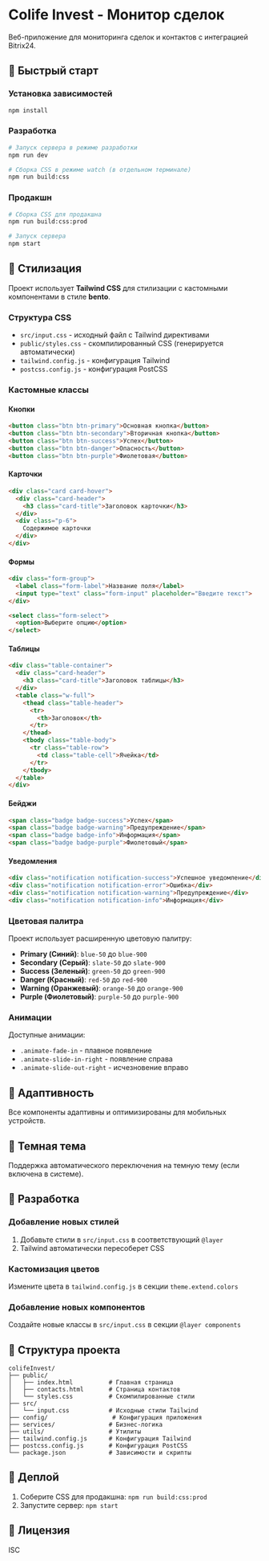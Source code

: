 # Colife Invest - Монитор сделок

Веб-приложение для мониторинга сделок и контактов с интеграцией Bitrix24.

## 🚀 Быстрый старт

### Установка зависимостей
```bash
npm install
```

### Разработка
```bash
# Запуск сервера в режиме разработки
npm run dev

# Сборка CSS в режиме watch (в отдельном терминале)
npm run build:css
```

### Продакшн
```bash
# Сборка CSS для продакшна
npm run build:css:prod

# Запуск сервера
npm start
```

## 🎨 Стилизация

Проект использует **Tailwind CSS** для стилизации с кастомными компонентами в стиле **bento**.

### Структура CSS
- `src/input.css` - исходный файл с Tailwind директивами
- `public/styles.css` - скомпилированный CSS (генерируется автоматически)
- `tailwind.config.js` - конфигурация Tailwind
- `postcss.config.js` - конфигурация PostCSS

### Кастомные классы

#### Кнопки
```html
<button class="btn btn-primary">Основная кнопка</button>
<button class="btn btn-secondary">Вторичная кнопка</button>
<button class="btn btn-success">Успех</button>
<button class="btn btn-danger">Опасность</button>
<button class="btn btn-purple">Фиолетовая</button>
```

#### Карточки
```html
<div class="card card-hover">
  <div class="card-header">
    <h3 class="card-title">Заголовок карточки</h3>
  </div>
  <div class="p-6">
    Содержимое карточки
  </div>
</div>
```

#### Формы
```html
<div class="form-group">
  <label class="form-label">Название поля</label>
  <input type="text" class="form-input" placeholder="Введите текст">
</div>

<select class="form-select">
  <option>Выберите опцию</option>
</select>
```

#### Таблицы
```html
<div class="table-container">
  <div class="card-header">
    <h3 class="card-title">Заголовок таблицы</h3>
  </div>
  <table class="w-full">
    <thead class="table-header">
      <tr>
        <th>Заголовок</th>
      </tr>
    </thead>
    <tbody class="table-body">
      <tr class="table-row">
        <td class="table-cell">Ячейка</td>
      </tr>
    </tbody>
  </table>
</div>
```

#### Бейджи
```html
<span class="badge badge-success">Успех</span>
<span class="badge badge-warning">Предупреждение</span>
<span class="badge badge-info">Информация</span>
<span class="badge badge-purple">Фиолетовый</span>
```

#### Уведомления
```html
<div class="notification notification-success">Успешное уведомление</div>
<div class="notification notification-error">Ошибка</div>
<div class="notification notification-warning">Предупреждение</div>
<div class="notification notification-info">Информация</div>
```

### Цветовая палитра

Проект использует расширенную цветовую палитру:

- **Primary (Синий)**: `blue-50` до `blue-900`
- **Secondary (Серый)**: `slate-50` до `slate-900`
- **Success (Зеленый)**: `green-50` до `green-900`
- **Danger (Красный)**: `red-50` до `red-900`
- **Warning (Оранжевый)**: `orange-50` до `orange-900`
- **Purple (Фиолетовый)**: `purple-50` до `purple-900`

### Анимации

Доступные анимации:
- `.animate-fade-in` - плавное появление
- `.animate-slide-in-right` - появление справа
- `.animate-slide-out-right` - исчезновение вправо

## 📱 Адаптивность

Все компоненты адаптивны и оптимизированы для мобильных устройств.

## 🌙 Темная тема

Поддержка автоматического переключения на темную тему (если включена в системе).

## 🔧 Разработка

### Добавление новых стилей

1. Добавьте стили в `src/input.css` в соответствующий `@layer`
2. Tailwind автоматически пересоберет CSS

### Кастомизация цветов

Измените цвета в `tailwind.config.js` в секции `theme.extend.colors`

### Добавление новых компонентов

Создайте новые классы в `src/input.css` в секции `@layer components`

## 📁 Структура проекта

```
colifeInvest/
├── public/
│   ├── index.html          # Главная страница
│   ├── contacts.html       # Страница контактов
│   └── styles.css          # Скомпилированные стили
├── src/
│   └── input.css           # Исходные стили Tailwind
├── config/                  # Конфигурация приложения
├── services/               # Бизнес-логика
├── utils/                  # Утилиты
├── tailwind.config.js      # Конфигурация Tailwind
├── postcss.config.js       # Конфигурация PostCSS
└── package.json            # Зависимости и скрипты
```

## 🚀 Деплой

1. Соберите CSS для продакшна: `npm run build:css:prod`
2. Запустите сервер: `npm start`

## 📄 Лицензия

ISC

